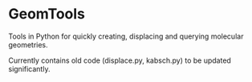 GeomTools
=========

Tools in Python for quickly creating, displacing and querying molecular geometries.

Currently contains old code (displace.py, kabsch.py) to be updated significantly.
